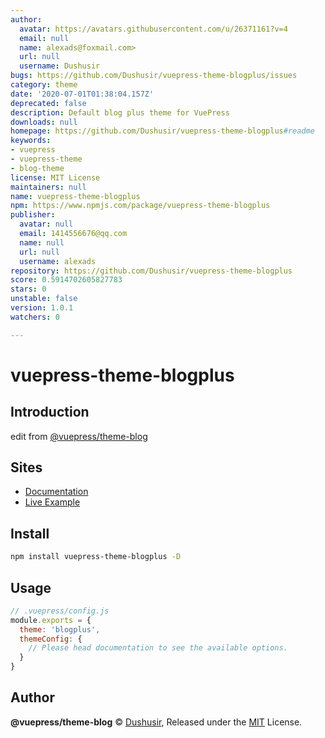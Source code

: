 ```yaml
---
author:
  avatar: https://avatars.githubusercontent.com/u/26371161?v=4
  email: null
  name: alexads@foxmail.com>
  url: null
  username: Dushusir
bugs: https://github.com/Dushusir/vuepress-theme-blogplus/issues
category: theme
date: '2020-07-01T01:38:04.157Z'
deprecated: false
description: Default blog plus theme for VuePress
downloads: null
homepage: https://github.com/Dushusir/vuepress-theme-blogplus#readme
keywords:
- vuepress
- vuepress-theme
- blog-theme
license: MIT License
maintainers: null
name: vuepress-theme-blogplus
npm: https://www.npmjs.com/package/vuepress-theme-blogplus
publisher:
  avatar: null
  email: 1414556676@qq.com
  name: null
  url: null
  username: alexads
repository: https://github.com/Dushusir/vuepress-theme-blogplus
score: 0.5914702605827783
stars: 0
unstable: false
version: 1.0.1
watchers: 0

---
```


# vuepress-theme-blogplus

## Introduction
edit from [@vuepress/theme-blog](https://github.com/vuepressjs/vuepress-theme-blog)
 
## Sites

- [Documentation](https://vuepress-theme-blog.ulivz.com)
- [Live Example](https://dushusir.github.io/blog/)

## Install

```bash
npm install vuepress-theme-blogplus -D
```


## Usage

```js
// .vuepress/config.js
module.exports = {
  theme: 'blogplus',
  themeConfig: {
    // Please head documentation to see the available options.
  }
}
```

## Author

**@vuepress/theme-blog** © [Dushusir](https://github.com/Dushusir), Released under the [MIT](./LICENSE) License.

